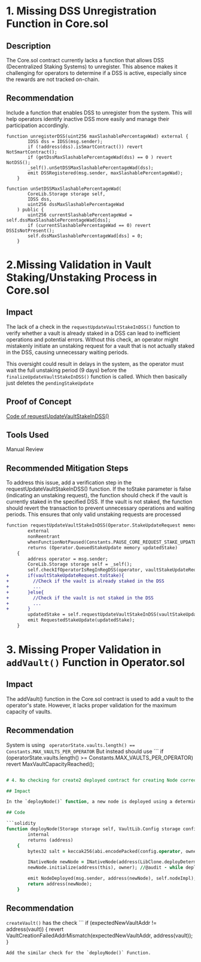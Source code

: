 # 1. Missing DSS Unregistration Function in Core.sol

## Description

The Core.sol contract currently lacks a function that allows DSS (Decentralized Staking Systems) to unregister. This absence makes it challenging for operators to determine if a DSS is active, especially since the rewards are not tracked on-chain.

## Recommendation

Include a function that enables DSS to unregister from the system. This will help operators identify inactive DSS more easily and manage their participation accordingly.

```solidity
function unregisterDSS(uint256 maxSlashablePercentageWad) external {
        IDSS dss = IDSS(msg.sender);
        if (!address(dss).isSmartContract()) revert NotSmartContract();
        if (getDssMaxSlashablePercentageWad(dss) == 0 ) revert NotDSS();
        _self().unSetDSSMaxSlashablePercentageWad(dss);
        emit DSSRegistered(msg.sender, maxSlashablePercentageWad);
    }

function unSetDSSMaxSlashablePercentageWad(
        CoreLib.Storage storage self,
        IDSS dss,
        uint256 dssMaxSlashablePercentageWad
    ) public {
        uint256 currentSlashablePercentageWad = self.dssMaxSlashablePercentageWad[dss];
        if (currentSlashablePercentageWad == 0) revert DSSIsNotPresent();
        self.dssMaxSlashablePercentageWad[dss] = 0;
    }

```

# 2.Missing Validation in Vault Staking/Unstaking Process in Core.sol

## Impact
The lack of a check in the `requestUpdateVaultStakeInDSS()` function to verify whether a vault is already staked in a DSS can lead to inefficient operations and potential errors. Without this check, an operator might mistakenly initiate an unstaking request for a vault that is not actually staked in the DSS, causing unnecessary waiting periods.

This oversight could result in delays in the system, as the operator must wait the full unstaking period (9 days) before the `finalizeUpdateVaultStakeInDSS()` function is called. Which then basically just deletes the `pendingStakeUpdate`

## Proof of Concept

[Code of requestUpdateVaultStakeInDSS()](https://github.com/code-423n4/2024-07-karak/blob/f5e52fdcb4c20c4318d532a9f08f7876e9afb321/src/Core.sol#L130)

## Tools Used
Manual Review

## Recommended Mitigation Steps

To address this issue, add a verification step in the requestUpdateVaultStakeInDSS() function. If the toStake parameter is false (indicating an unstaking request), the function should check if the vault is currently staked in the specified DSS. If the vault is not staked, the function should revert the transaction to prevent unnecessary operations and waiting periods. This ensures that only valid unstaking requests are processed


```diff
function requestUpdateVaultStakeInDSS(Operator.StakeUpdateRequest memory vaultStakeUpdateRequest)
        external
        nonReentrant
        whenFunctionNotPaused(Constants.PAUSE_CORE_REQUEST_STAKE_UPDATE)
        returns (Operator.QueuedStakeUpdate memory updatedStake)
    {
        address operator = msg.sender;
        CoreLib.Storage storage self = _self();
        self.checkIfOperatorIsRegInRegDSS(operator, vaultStakeUpdateRequest.dss);
+       if(vaultStakeUpdateRequest.toStake){
+         //Check if the vault is already staked in the DSS
+         ...
+       }else{
+         //Check if the vault is not staked in the DSS
+         ...
+       }
        updatedStake = self.requestUpdateVaultStakeInDSS(vaultStakeUpdateRequest, self.nonce++, operator);
        emit RequestedStakeUpdate(updatedStake);
    }
``` 


# 3. Missing Proper Validation in `addVault()` Function in Operator.sol

## Impact
The addVault() function in the Core.sol contract is used to add a vault to the operator's state. However, it lacks proper validation for the maximum capacity of vaults. 

## Recommendation 

System is using ``` operatorState.vaults.length() == Constants.MAX_VAULTS_PER_OPERATOR``` But instead should use ``` if (operatorState.vaults.length() >= Constants.MAX_VAULTS_PER_OPERATOR) revert MaxVaultCapacityReached();
``` for more safety.

# 4. No checking for create2 deployed contract for creating Node correctly

## Impact

In the `deployNode()` function, a new node is deployed using a deterministic ERC1967 beacon proxy. While the function includes an initialization step for the newly deployed node, it does not perform any checks to ensure that the deployemnt was successful. This could lead to issues if the node fails to deploy correctly, potentially causing vulnerabilities. We are checking this while deploying the vaults. Add the extra check while deploying the Node also.

## Code 

```solidity
function deployNode(Storage storage self, VaultLib.Config storage config, address owner)
        internal
        returns (address)
    {
        bytes32 salt = keccak256(abi.encodePacked(config.operator, owner));

        INativeNode newNode = INativeNode(address(LibClone.deployDeterministicERC1967BeaconProxy(address(this), salt)));
        newNode.initialize(address(this), owner); //@audit - while deploying the vault we are checking that it must be deployed correctly but why not checking for node deployment?

        emit NodeDeployed(msg.sender, address(newNode), self.nodeImpl);
        return address(newNode);
    }

```

## Recommendation

`createVault()` has the check ```
if (expectedNewVaultAddr != address(vault)) {
            revert VaultCreationFailedAddrMismatch(expectedNewVaultAddr, address(vault));
        }
```
Add the similar check for the `deployNode()` Function.

